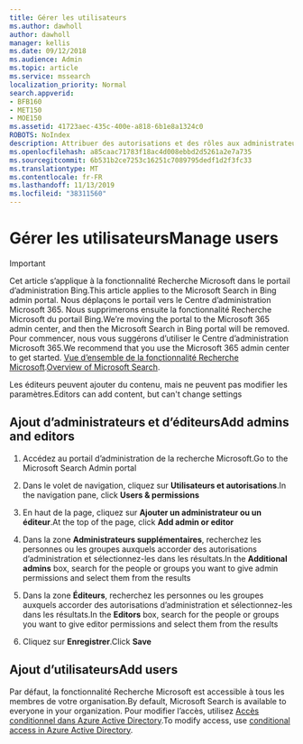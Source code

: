 ```yaml
---
title: Gérer les utilisateurs
ms.author: dawholl
author: dawholl
manager: kellis
ms.date: 09/12/2018
ms.audience: Admin
ms.topic: article
ms.service: mssearch
localization_priority: Normal
search.appverid:
- BFB160
- MET150
- MOE150
ms.assetid: 41723aec-435c-400e-a818-6b1e8a1324c0
ROBOTS: NoIndex
description: Attribuer des autorisations et des rôles aux administrateurs et aux éditeurs de la fonctionnalité Recherche Microsoft
ms.openlocfilehash: a85caac71783f18ac4d008ebbd2d5261a2e7a735
ms.sourcegitcommit: 6b531b2ce7253c16251c7089795dedf1d2f3fc33
ms.translationtype: MT
ms.contentlocale: fr-FR
ms.lasthandoff: 11/13/2019
ms.locfileid: "38311560"
---
```

# <a name="manage-users"></a><span data-ttu-id="3222f-103">Gérer les utilisateurs</span><span class="sxs-lookup"><span data-stu-id="3222f-103">Manage users</span></span>

> [!IMPORTANT]
> <span data-ttu-id="3222f-104">Cet article s’applique à la fonctionnalité Recherche Microsoft dans le portail d’administration Bing.</span><span class="sxs-lookup"><span data-stu-id="3222f-104">This article applies to the Microsoft Search in Bing admin portal.</span></span> <span data-ttu-id="3222f-105">Nous déplaçons le portail vers le Centre d’administration Microsoft 365. Nous supprimerons ensuite la fonctionnalité Recherche Microsoft du portail Bing.</span><span class="sxs-lookup"><span data-stu-id="3222f-105">We’re moving the portal to the Microsoft 365 admin center, and then the Microsoft Search in Bing portal will be removed.</span></span> <span data-ttu-id="3222f-106">Pour commencer, nous vous suggérons d’utiliser le Centre d’administration Microsoft 365.</span><span class="sxs-lookup"><span data-stu-id="3222f-106">We recommend that you use the Microsoft 365 admin center to get started.</span></span> <span data-ttu-id="3222f-107">[Vue d’ensemble de la fonctionnalité Recherche Microsoft](overview-microsoft-search.md).</span><span class="sxs-lookup"><span data-stu-id="3222f-107">[Overview of Microsoft Search](overview-microsoft-search.md).</span></span>
    
<span data-ttu-id="3222f-108">Les éditeurs peuvent ajouter du contenu, mais ne peuvent pas modifier les paramètres.</span><span class="sxs-lookup"><span data-stu-id="3222f-108">Editors can add content, but can't change settings</span></span>
  
## <a name="add-admins-and-editors"></a><span data-ttu-id="3222f-109">Ajout d’administrateurs et d’éditeurs</span><span class="sxs-lookup"><span data-stu-id="3222f-109">Add admins and editors</span></span>

1. <span data-ttu-id="3222f-110">Accédez au portail d’administration de la recherche Microsoft.</span><span class="sxs-lookup"><span data-stu-id="3222f-110">Go to the Microsoft Search Admin portal</span></span>
    
2. <span data-ttu-id="3222f-111">Dans le volet de navigation, cliquez sur **Utilisateurs et autorisations**.</span><span class="sxs-lookup"><span data-stu-id="3222f-111">In the navigation pane, click **Users &amp; permissions**</span></span>
    
3. <span data-ttu-id="3222f-112">En haut de la page, cliquez sur **Ajouter un administrateur ou un éditeur**.</span><span class="sxs-lookup"><span data-stu-id="3222f-112">At the top of the page, click **Add admin or editor**</span></span>
    
4. <span data-ttu-id="3222f-113">Dans la zone **Administrateurs supplémentaires**, recherchez les personnes ou les groupes auxquels accorder des autorisations d’administration et sélectionnez-les dans les résultats.</span><span class="sxs-lookup"><span data-stu-id="3222f-113">In the **Additional admins** box, search for the people or groups you want to give admin permissions and select them from the results</span></span> 
    
5. <span data-ttu-id="3222f-114">Dans la zone **Éditeurs**, recherchez les personnes ou les groupes auxquels accorder des autorisations d’administration et sélectionnez-les dans les résultats.</span><span class="sxs-lookup"><span data-stu-id="3222f-114">In the **Editors** box, search for the people or groups you want to give editor permissions and select them from the results</span></span> 
    
6. <span data-ttu-id="3222f-115">Cliquez sur **Enregistrer**.</span><span class="sxs-lookup"><span data-stu-id="3222f-115">Click **Save**</span></span>
    
## <a name="add-users"></a><span data-ttu-id="3222f-116">Ajout d’utilisateurs</span><span class="sxs-lookup"><span data-stu-id="3222f-116">Add users</span></span>

<span data-ttu-id="3222f-117">Par défaut, la fonctionnalité Recherche Microsoft est accessible à tous les membres de votre organisation.</span><span class="sxs-lookup"><span data-stu-id="3222f-117">By default, Microsoft Search is available to everyone in your organization.</span></span> <span data-ttu-id="3222f-118">Pour modifier l’accès, utilisez [Accès conditionnel dans Azure Active Directory](https://docs.microsoft.com/azure/active-directory/conditional-access/overview).</span><span class="sxs-lookup"><span data-stu-id="3222f-118">To modify access, use [conditional access in Azure Active Directory](https://docs.microsoft.com/azure/active-directory/conditional-access/overview).</span></span>
